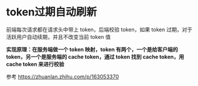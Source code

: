 # token过期自动刷新

前端每次请求都在请求头中带上 token，后端校验 token，如果 token 过期，对于活跃用户自动续期，并且不改变当前 token 值  

**实现原理：在服务端做一个 token 映射，token 有两个，一个是给客户端的 token，另一个是服务端的 cache token，通过 token 找到 cache token，用 cache token 来进行校验**

参考
https://zhuanlan.zhihu.com/p/163053370